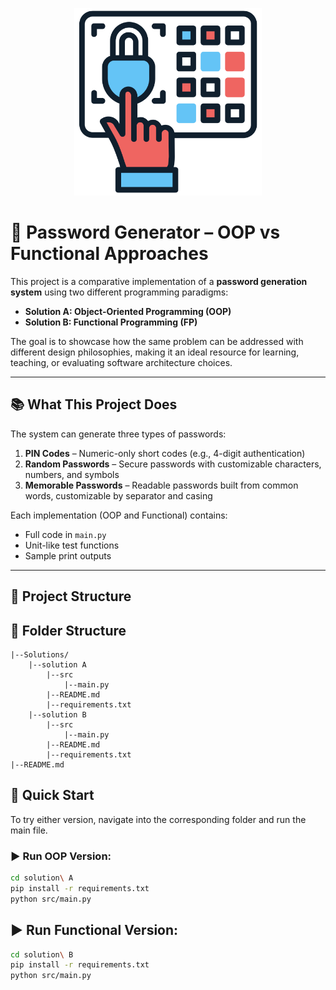 <p align="center">
  <img src="pin-code.png" alt="Password Generator" width="300"/>
</p>

# 🔐 Password Generator – OOP vs Functional Approaches

This project is a comparative implementation of a **password generation system** using two different programming paradigms:

- **Solution A: Object-Oriented Programming (OOP)**
- **Solution B: Functional Programming (FP)**

The goal is to showcase how the same problem can be addressed with different design philosophies, making it an ideal resource for learning, teaching, or evaluating software architecture choices.

---

## 📚 What This Project Does

The system can generate three types of passwords:

1. **PIN Codes** – Numeric-only short codes (e.g., 4-digit authentication)
2. **Random Passwords** – Secure passwords with customizable characters, numbers, and symbols
3. **Memorable Passwords** – Readable passwords built from common words, customizable by separator and casing

Each implementation (OOP and Functional) contains:

- Full code in `main.py`
- Unit-like test functions
- Sample print outputs

---

## 📂 Project Structure

## 🧱 Folder Structure
```
|--Solutions/   
    |--solution A   
        |--src   
            |--main.py   
        |--README.md 
        |--requirements.txt 
    |--solution B   
        |--src   
            |--main.py   
        |--README.md  
        |--requirements.txt 
|--README.md   
```
## 🚀 Quick Start

To try either version, navigate into the corresponding folder and run the main file.

### ▶️ Run OOP Version:

```bash
cd solution\ A
pip install -r requirements.txt
python src/main.py
```
## ▶️ Run Functional Version:
```bash
cd solution\ B
pip install -r requirements.txt
python src/main.py
```